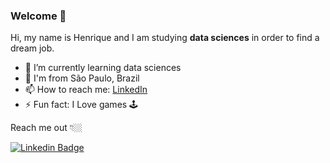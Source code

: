 ### Welcome 👋

Hi, my name is Henrique and I am studying **data sciences** in order to find a dream job.

- 🌱 I’m currently learning data sciences
- 📍  I'm from São Paulo, Brazil
- 📫 How to reach me: [LinkedIn](www.linkedin.com/in/henrique-justino)
- ⚡ Fun fact: I Love games 🕹 

Reach me out 👇🏼

[![Linkedin Badge](https://img.shields.io/badge/-LinkedIn-blue?style=flat-square&logo=Linkedin&logoColor=white&link=https://www.linkedin.com/in/henrique.justino)](https://www.linkedin.com/in/isadora-rodrigues-stangarlin-48402b141/)
